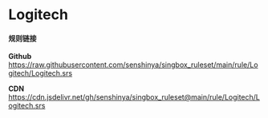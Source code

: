 # Logitech

#### 规则链接

**Github**
https://raw.githubusercontent.com/senshinya/singbox_ruleset/main/rule/Logitech/Logitech.srs

**CDN**
https://cdn.jsdelivr.net/gh/senshinya/singbox_ruleset@main/rule/Logitech/Logitech.srs